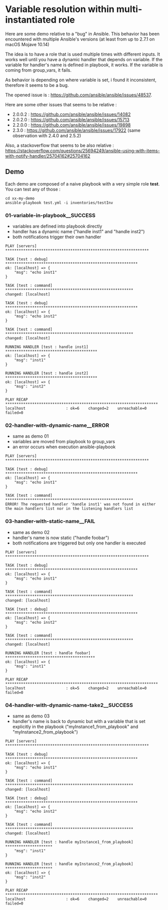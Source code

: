 # Variable resolution within multi-instantiated role

Here are some demo relative to a "bug" in Ansible.
This behavior has been encountered with multiple Ansible's versions (at least from up to 2.7.1 on macOS Mojave 10.14)

The idea is to have a role that is used multiple times with different inputs. It works well until you have a dynamic handler that depends on variable. If the variable for handler's name is defined in playbook, it works. If the variable is coming from group_vars, it fails.

As behavior is depending on where variable is set, i found it inconsistent, therefore it seems to be a bug.

The opened issue is : https://github.com/ansible/ansible/issues/48537.

Here are some other issues that seems to be relative :

- 2.0.0.2 : https://github.com/ansible/ansible/issues/14082
- 2.0.2.0 : https://github.com/ansible/ansible/issues/15713
- 2.2.0.0 : https://github.com/ansible/ansible/issues/19898
- 2.3.0 : https://github.com/ansible/ansible/issues/17922 (same observation with 2.4.0 and 2.5.2)

Also, a stackoverflow that seems to be also relative : https://stackoverflow.com/questions/25694249/ansible-using-with-items-with-notify-handler/25704162#25704162

## Demo

Each demo are composed of a naive playbook with a very simple role **test**.
You can test any of those :

    cd xx-my-demo
    ansible-playbook test.yml -i inventories/testInv

### 01-variable-in-playbook\_\_SUCCESS

- variables are defined into playbook directly
- handler has a dynamic name ("handle inst1" and "handle inst2")
- both notifications trigger their own handler

```
PLAY [servers] ****************************************************************

TASK [test : debug] ***********************************************************
ok: [localhost] => {
    "msg": "echo inst1"
}

TASK [test : command] *********************************************************
changed: [localhost]

TASK [test : debug] ***********************************************************
ok: [localhost] => {
    "msg": "echo inst2"
}

TASK [test : command] *********************************************************
changed: [localhost]

RUNNING HANDLER [test : handle inst1] *****************************************
ok: [localhost] => {
    "msg": "inst1"
}

RUNNING HANDLER [test : handle inst2] *****************************************
ok: [localhost] => {
    "msg": "inst2"
}

PLAY RECAP ********************************************************************
localhost                  : ok=6    changed=2    unreachable=0    failed=0
```

### 02-handler-with-dynamic-name\_\_ERROR

- same as demo 01
- variables are moved from playbook to group_vars
- an error occurs when execution ansible-playbook

```
PLAY [servers] ****************************************************************

TASK [test : debug] ***********************************************************
ok: [localhost] => {
    "msg": "echo inst1"
}

TASK [test : command] *********************************************************
ERROR! The requested handler 'handle inst1' was not found in either the main handlers list nor in the listening handlers list
```

### 03-handler-with-static-name\_\_FAIL

- same as demo 02
- handler's name is now static ("handle foobar")
- both notifications are triggered but only one handler is executed

```
PLAY [servers] ****************************************************************

TASK [test : debug] ***********************************************************
ok: [localhost] => {
    "msg": "echo inst1"
}

TASK [test : command] *********************************************************
changed: [localhost]

TASK [test : debug] ***********************************************************
ok: [localhost] => {
    "msg": "echo inst2"
}

TASK [test : command] *********************************************************
changed: [localhost]

RUNNING HANDLER [test : handle foobar] ****************************************
ok: [localhost] => {
    "msg": "inst1"
}

PLAY RECAP ********************************************************************
localhost                  : ok=5    changed=2    unreachable=0    failed=0
```

### 04-handler-with-dynamic-name-take2\_\_SUCCESS

- same as demo 03
- handler's name is back to dynamic but with a variable that is set explicitly in the playbook ("myInstance1_from_playbook" and "myInstance2_from_playbook")

```
PLAY [servers] ****************************************************************

TASK [test : debug] ***********************************************************
ok: [localhost] => {
    "msg": "echo inst1"
}

TASK [test : command] *********************************************************
changed: [localhost]

TASK [test : debug] ***********************************************************
ok: [localhost] => {
    "msg": "echo inst2"
}

TASK [test : command] *********************************************************
changed: [localhost]

RUNNING HANDLER [test : handle myInstance1_from_playbook] *********************
    "msg": "inst1"
}

RUNNING HANDLER [test : handle myInstance2_from_playbook] *********************
ok: [localhost] => {
    "msg": "inst2"
}

PLAY RECAP ********************************************************************
localhost                  : ok=6    changed=2    unreachable=0    failed=0
```
